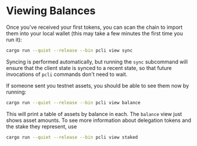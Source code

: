 # Viewing Balances

Once you've received your first tokens, you can scan the chain to import them
into your local wallet (this may take a few minutes the first time you run it):

```bash
cargo run --quiet --release --bin pcli view sync
```

Syncing is performed automatically, but running the `sync` subcommand will
ensure that the client state is synced to a recent state, so that future
invocations of `pcli` commands don't need to wait.

If someone sent you testnet assets, you should be able to see them now by running:

```bash
cargo run --quiet --release --bin pcli view balance
```

This will print a table of assets by balance in each.  The `balance` view just
shows asset amounts. To see more information about delegation tokens and the stake they represent, use

```bash
cargo run --quiet --release --bin pcli view staked
```
